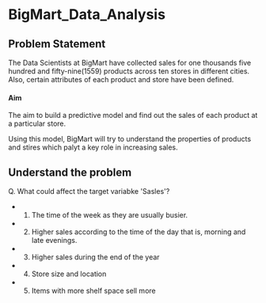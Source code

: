 # BigMart_Data_Analysis

## Problem Statement
The Data Scientists at BigMart have collected sales for one thousands five hundred and fifty-nine(1559) products across ten stores in different cities. Also, certain attributes of each product and store have been defined.

#### Aim
The aim to build a predictive model and find out the sales of each product at a particular store.

Using this model, BigMart will try to understand the properties of products and stires which palyt a key role in increasing sales.

## Understand the problem
Q. What could affect the target variabke 'Sasles'?

* 1. The time of the week as they are usually busier.
* 2. Higher sales according to the time of the day that is, morning and late evenings.
* 3. Higher sales during the end of the year
* 4. Store size and location
* 5. Items with more shelf space sell more
